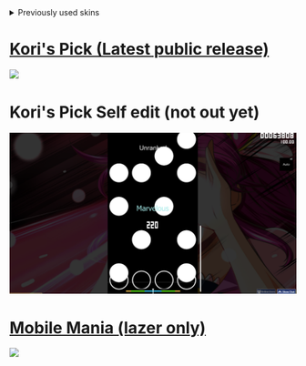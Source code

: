 <details>
    <summary>Previously used skins</summary>

    Redd Glass 2014 
    https://drive.google.com/file/d/1W7Fhop_oEgHAn5EyzJPlB2u12NyoCrP2

    Redd Glass HD
    https://drive.google.com/file/d/1pisr97kZAAAIN60LPWn4cb5RKdKFJvZC

    TheFalek's Ultimate Skin v8
    https://drive.google.com/file/d/1Hkiv1RZPUgCWhUNwMYvgt2AWiucL0uYx

    InabaKumori v1
    https://drive.google.com/file/d/18I8yuKD2miNgY6e-UYgorgZAvo0o3sP-

    Zero Neverland
    https://drive.google.com/file/d/1FKKgDlVtwUCfoRYHov3MTS8RjGU_yWpG

</details>

# [Kori's Pick (Latest public release)](https://drive.google.com/file/d/1tPNPZ2UrHMgfiDsebtPbZBDPdjbXW1wU/view?usp=sharing)
![](https://i.ppy.sh/c60b7f51865a842c4ab6d193b79af6162989d6e4/68747470733a2f2f63646e2e646973636f72646170702e636f6d2f6174746163686d656e74732f313037323633383531323138363237333834322f313133323734393939373333353635343432302f346b2e6a7067)

# Kori's Pick Self edit (not out yet)
![](https://github.com/Kori3/skins/blob/main/dump%20shots/4kkorispick.png?raw=true)

# [Mobile Mania (lazer only)](https://osu.ppy.sh/community/forums/topics/1744726)
![](https://i.ppy.sh/15e29dad741c3edf5d2005e123a404fe08ac9714/68747470733a2f2f63646e2e646973636f72646170702e636f6d2f6174746163686d656e74732f313037323633383531323138363237333834322f313130383337313535323830373934383336382f53637265656e73686f745f32303233303531375f3038323735365f73682e7070792e6f73756c617a65722e6a7067)